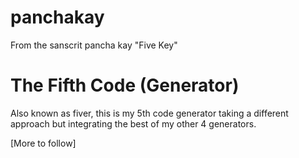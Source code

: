 # panchakay
From the sanscrit pancha kay "Five Key"

# The Fifth Code (Generator)
Also known as fiver, this is my 5th code generator taking a different approach but integrating the best of my other 4 generators.

[More to follow]
